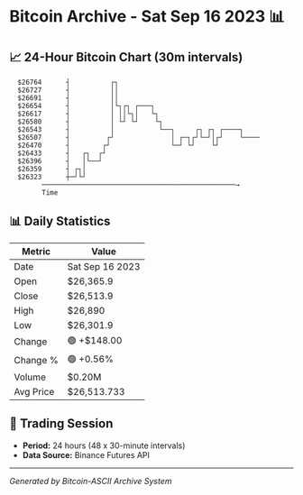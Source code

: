 # Bitcoin Archive - Sat Sep 16 2023 📊

## 📈 24-Hour Bitcoin Chart (30m intervals)

```
  $26764      ┤          ┌┐                                    
  $26727      ┤          ││                                    
  $26691      ┤          ││                                    
  $26654      ┤          │└┐┌┐ ┌───┐                           
  $26617      ┤          │ ││└┐│   └┐                          
  $26580      ┤          │ └┘ └┘    └┐                         
  $26543      ┤          │           └──┐     ┌┐ ┌┐ ┌────┐     
  $26507      ┤         ┌┘              │ ┌─┐┌┘└─┘│┌┘    └──── 
  $26470      ┤        ┌┘               └─┘ └┘    └┘           
  $26433      ┤   ┌┐  ┌┘                                       
  $26396      ┤   │└──┘                                        
  $26359      ┤ ┌┐│                                            
  $26323      ┼─┘└┘                                            
        ────────────────────────────────────────────────→
        Time
```

## 📊 Daily Statistics

| Metric | Value |
|--------|-------|
| Date | Sat Sep 16 2023 |
| Open | $26,365.9 |
| Close | $26,513.9 |
| High | $26,890 |
| Low | $26,301.9 |
| Change | 🟢 +$148.00 |
| Change % | 🟢 +0.56% |
| Volume | $0.20M |
| Avg Price | $26,513.733 |

## 📅 Trading Session

- **Period:** 24 hours (48 x 30-minute intervals)
- **Data Source:** Binance Futures API

---
*Generated by Bitcoin-ASCII Archive System*
